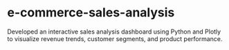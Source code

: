 # e-commerce-sales-analysis
Developed an interactive sales analysis dashboard using Python and Plotly to visualize revenue trends, customer segments, and product performance.
